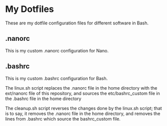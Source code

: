 # My Dotfiles
These are my dotfile configuration files for different software in Bash.
## .nanorc
This is my custom .nanorc configuration for Nano.
## .bashrc
This is my custom .bashrc configuration for Bash.

The linux.sh script replaces the .nanorc file in the home directory with the ext/nanorc file of this repository, and sources the etc/bashrc_custom file in the .bashrc file in the home directory

The cleanup.sh script reverses the changes done by the linux.sh script; that is to say, it removes the .nanorc file in the home directory, and removes the lines from .bashrc which source the bashrc_custom file.
